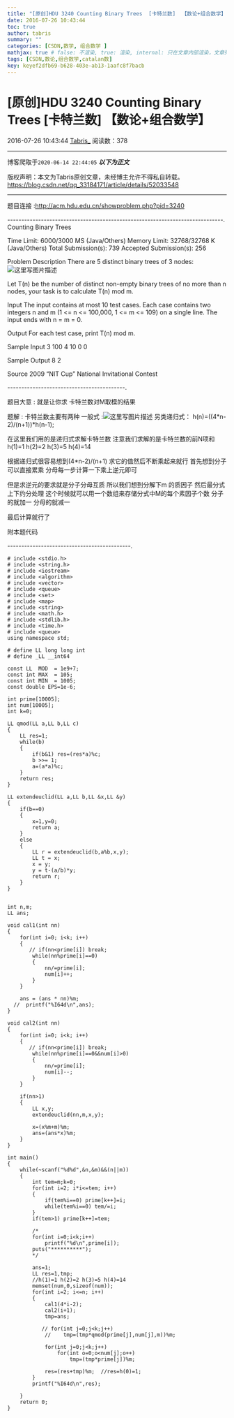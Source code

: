 ```yaml
---
title: "[原创]HDU 3240 Counting Binary Trees  [卡特兰数]  【数论+组合数学】"
date: 2016-07-26 10:43:44
toc: true
author: tabris
summary: ""
categories: [CSDN,数学, 组合数学 ]
mathjax: true # false: 不渲染, true: 渲染, internal: 只在文章内部渲染，文章列表中不渲染
tags: [CSDN,数论,组合数学,catalan数]
key: keyef2dfb69-b628-403e-ab13-1aafc8f7bacb
---
```


# [原创]HDU 3240 Counting Binary Trees  [卡特兰数]  【数论+组合数学】

2016-07-26 10:43:44  [Tabris_](https://me.csdn.net/qq_33184171) 阅读数：378

---

博客爬取于`2020-06-14 22:44:05`
***以下为正文***

版权声明：本文为Tabris原创文章，未经博主允许不得私自转载。
https://blog.csdn.net/qq_33184171/article/details/52033548

<!-- more -->

---

题目连接 :http://acm.hdu.edu.cn/showproblem.php?pid=3240

-----------------------------------------------------------------------------.
Counting Binary Trees

Time Limit: 6000/3000 MS (Java/Others)    Memory Limit: 32768/32768 K (Java/Others)
Total Submission(s): 739    Accepted Submission(s): 256


Problem Description
There are 5 distinct binary trees of 3 nodes:
![这里写图片描述](http://acm.hdu.edu.cn/data/images/3240-1.jpg)

Let T(n) be the number of distinct non-empty binary trees of no more than n nodes, your task is to calculate T(n) mod m.
 

Input
The input contains at most 10 test cases. Each case contains two integers n and m (1 <= n <= 100,000, 1 <= m <= 109) on a single line. The input ends with n = m = 0.
 

Output
For each test case, print T(n) mod m.
 

Sample Input
3 100
4 10
0 0
 

Sample Output
8
2
 

Source
2009 “NIT Cup” National Invitational Contest

------------------------------------------.

题目大意 :  就是让你求 卡特兰数对M取模的结果 


题解 : 
		卡特兰数主要有两种 
		一般式 :![这里写图片描述](https://upload.wikimedia.org/math/d/1/1/d118d8cea7b639dfd5244fcba65910cf.png)
		 另类递归式：  h(n)=((4*n-2)/(n+1))*h(n-1);
		
在这里我们用的是递归式求解卡特兰数 
注意我们求解的是卡特兰数的前N项和 h(1)=1 h(2)=2 h(3)=5 h(4)=14

根据递归式很容易想到(4*n-2)/(n+1) 求它的值然后不断乘起来就行 首先想到分子可以直接累乘  分母每一步计算一下乘上逆元即可 

但是求逆元的要求就是分子分母互质  所以我们想到分解下m 的质因子 然后最分式上下约分处理  这个时候就可以用一个数组来存储分式中M的每个素因子个数  分子的就加一 分母的就减一   

最后计算就行了   


附本题代码

--------------------------------------------.
```
# include <stdio.h>
# include <string.h>
# include <iostream>
# include <algorithm>
# include <vector>
# include <queue>
# include <set>
# include <map>
# include <string>
# include <math.h>
# include <stdlib.h>
# include <time.h>
# include <queue>
using namespace std;

# define LL long long int
# define _LL __int64

const LL  MOD  = 1e9+7;
const int MAX  = 105;
const int MIN  = 1005;
const double EPS=1e-6;

int prime[10005];
int num[10005];
int k=0;

LL qmod(LL a,LL b,LL c)
{
    LL res=1;
    while(b)
    {
        if(b&1) res=(res*a)%c;
        b >>= 1;
        a=(a*a)%c;
    }
    return res;
}

LL extendeuclid(LL a,LL b,LL &x,LL &y)
{
    if(b==0)
    {
        x=1,y=0;
        return a;
    }
    else
    {
        LL r = extendeuclid(b,a%b,x,y);
        LL t = x;
        x = y;
        y = t-(a/b)*y;
        return r;
    }
}


int n,m;
LL ans;

void cal1(int nn)
{
    for(int i=0; i<k; i++)
    {
       // if(nn<prime[i]) break;
        while(nn%prime[i]==0)
        {
            nn/=prime[i];
            num[i]++;
        }
    }

    ans = (ans * nn)%m;
  //  printf("%I64d\n",ans);
}

void cal2(int nn)
{
    for(int i=0; i<k; i++)
    {
       // if(nn<prime[i]) break;
        while(nn%prime[i]==0&&num[i]>0)
        {
            nn/=prime[i];
            num[i]--;
        }
    }

    if(nn>1)
    {
        LL x,y;
        extendeuclid(nn,m,x,y);

        x=(x%m+m)%m;
        ans=(ans*x)%m;
    }
}

int main()
{
    while(~scanf("%d%d",&n,&m)&&(n||m))
    {
        int tem=m;k=0;
        for(int i=2; i*i<=tem; i++)
        {
            if(tem%i==0) prime[k++]=i;
            while(tem%i==0) tem/=i;
        }
        if(tem>1) prime[k++]=tem;

        /*
        for(int i=0;i<k;i++)
            printf("%d\n",prime[i]);
        puts("**********");
        */

        ans=1;
        LL res=1,tmp;
        //h(1)=1 h(2)=2 h(3)=5 h(4)=14
        memset(num,0,sizeof(num));
        for(int i=2; i<=n; i++)
        {
            cal1(4*i-2);
            cal2(i+1);
            tmp=ans;

           // for(int j=0;j<k;j++)
            //    tmp=(tmp*qmod(prime[j],num[j],m))%m;

            for(int j=0;j<k;j++)
                for(int o=0;o<num[j];o++)
                    tmp=(tmp*prime[j])%m;

            res=(res+tmp)%m;  //res=h(0)=1;
        }
        printf("%I64d\n",res);

    }
    return 0;
}

```